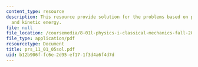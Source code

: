 ```yaml
---
content_type: resource
description: This resource provide solution for the problems based on potential energy
  and kinetic energy.
file: null
file_location: /coursemedia/8-01l-physics-i-classical-mechanics-fall-2005/b12b906ffc6e2d95ef171f3d4a6f4d7d_prs_11_01_05sol.pdf
file_type: application/pdf
resourcetype: Document
title: prs_11_01_05sol.pdf
uid: b12b906f-fc6e-2d95-ef17-1f3d4a6f4d7d
---
```

